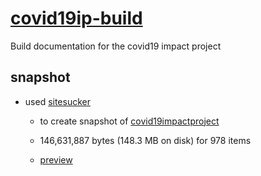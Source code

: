 # [covid19ip-build](https://github.com/ITP-SiteSeers/covid19ip-build)

Build documentation for the covid19 impact project

## snapshot

- used [sitesucker](https://ricks-apps.com/osx/sitesucker)

  - to create snapshot of
    [covid19impactproject](https://itp.nyu.edu/covid19impactproject/)

  - 146,631,887 bytes (148.3 MB on disk) for 978 items
  - [preview](./snapshot/itp_nyu_edu-covid19impactproject/covid19impactproject)
